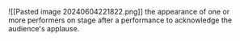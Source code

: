 ![[Pasted image 20240604221822.png]]
the appearance of one or more performers on stage after a performance to acknowledge the audience's applause.